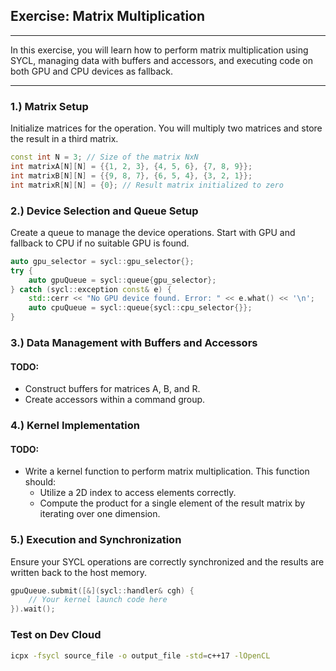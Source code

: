 ## Exercise: Matrix Multiplication

---

In this exercise, you will learn how to perform matrix multiplication using SYCL, managing data with buffers and accessors, and executing code on both GPU and CPU devices as fallback.

---

### 1.) Matrix Setup

Initialize matrices for the operation. You will multiply two matrices and store the result in a third matrix.

```cpp
const int N = 3; // Size of the matrix NxN
int matrixA[N][N] = {{1, 2, 3}, {4, 5, 6}, {7, 8, 9}};
int matrixB[N][N] = {{9, 8, 7}, {6, 5, 4}, {3, 2, 1}};
int matrixR[N][N] = {0}; // Result matrix initialized to zero
```

### 2.) Device Selection and Queue Setup

Create a queue to manage the device operations. Start with GPU and fallback to CPU if no suitable GPU is found.

```cpp
auto gpu_selector = sycl::gpu_selector{};
try {
    auto gpuQueue = sycl::queue{gpu_selector};
} catch (sycl::exception const& e) {
    std::cerr << "No GPU device found. Error: " << e.what() << '\n';
    auto cpuQueue = sycl::queue{sycl::cpu_selector{}};
}
```

### 3.) Data Management with Buffers and Accessors

#### **TODO:**
- Construct buffers for matrices A, B, and R.
- Create accessors within a command group.

### 4.) Kernel Implementation

#### **TODO:**
- Write a kernel function to perform matrix multiplication. This function should:
  - Utilize a 2D index to access elements correctly.
  - Compute the product for a single element of the result matrix by iterating over one dimension.

### 5.) Execution and Synchronization

Ensure your SYCL operations are correctly synchronized and the results are written back to the host memory.

```cpp
gpuQueue.submit([&](sycl::handler& cgh) {
    // Your kernel launch code here
}).wait();
```

### Test on Dev Cloud

```bash
icpx -fsycl source_file -o output_file -std=c++17 -lOpenCL
```

